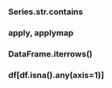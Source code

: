 ### Series.str.contains

### apply, applymap

### DataFrame.iterrows()

### df[df.isna().any(axis=1)]


